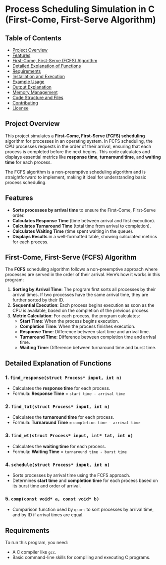 # Process Scheduling Simulation in C (First-Come, First-Serve Algorithm)

## Table of Contents
- [Project Overview](#project-overview)
- [Features](#features)
- [First-Come, First-Serve (FCFS) Algorithm](#first-come-first-serve-fcfs-algorithm)
- [Detailed Explanation of Functions](#detailed-explanation-of-functions)
- [Requirements](#requirements)
- [Installation and Execution](#installation-and-execution)
- [Example Usage](#example-usage)
- [Output Explanation](#output-explanation)
- [Memory Management](#memory-management)
- [Code Structure and Files](#code-structure-and-files)
- [Contributing](#contributing)
- [License](#license)

## Project Overview

This project simulates a **First-Come, First-Serve (FCFS) scheduling** algorithm for processes in an operating system. In FCFS scheduling, the CPU processes requests in the order of their arrival, ensuring that each process is completed before the next begins. This code calculates and displays essential metrics like **response time**, **turnaround time**, and **waiting time** for each process.

The FCFS algorithm is a non-preemptive scheduling algorithm and is straightforward to implement, making it ideal for understanding basic process scheduling.

## Features

- **Sorts processes by arrival time** to ensure the First-Come, First-Serve order.
- **Calculates Response Time** (time between arrival and first execution).
- **Calculates Turnaround Time** (total time from arrival to completion).
- **Calculates Waiting Time** (time spent waiting in the queue).
- **Displays Results** in a well-formatted table, showing calculated metrics for each process.

## First-Come, First-Serve (FCFS) Algorithm

The **FCFS** scheduling algorithm follows a non-preemptive approach where processes are served in the order of their arrival. Here’s how it works in this program:

1. **Sorting by Arrival Time**: The program first sorts all processes by their arrival times. If two processes have the same arrival time, they are further sorted by their ID.
2. **Sequential Execution**: Each process begins execution as soon as the CPU is available, based on the completion of the previous process.
3. **Metric Calculation**: For each process, the program calculates:
   - **Start Time**: When the process begins execution.
   - **Completion Time**: When the process finishes execution.
   - **Response Time**: Difference between start time and arrival time.
   - **Turnaround Time**: Difference between completion time and arrival time.
   - **Waiting Time**: Difference between turnaround time and burst time.

## Detailed Explanation of Functions

### 1. `find_response(struct Process* input, int n)`
   - Calculates the **response time** for each process.
   - Formula: **Response Time** = `start time - arrival time`

### 2. `find_tat(struct Process* input, int n)`
   - Calculates the **turnaround time** for each process.
   - Formula: **Turnaround Time** = `completion time - arrival time`

### 3. `find_wt(struct Process* input, int* tat, int n)`
   - Calculates the **waiting time** for each process.
   - Formula: **Waiting Time** = `turnaround time - burst time`

### 4. `schedule(struct Process* input, int n)`
   - Sorts processes by arrival time using the FCFS approach.
   - Determines **start time** and **completion time** for each process based on its burst time and order of arrival.

### 5. `comp(const void* a, const void* b)`
   - Comparison function used by `qsort` to sort processes by arrival time, and by ID if arrival times are equal.

## Requirements

To run this program, you need:
- A C compiler like `gcc`.
- Basic command-line skills for compiling and executing C programs.
